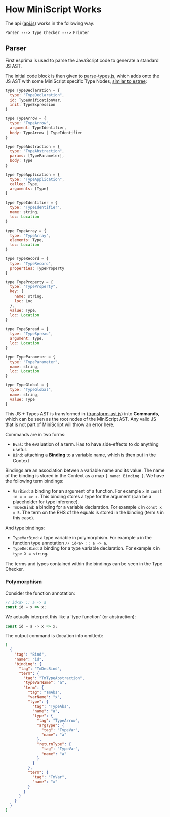 # How MiniScript Works

The api ([api.js](./api.js)) works in the following way:

```
Parser ---> Type Checker ---> Printer
```

## Parser

First esprima is used to parse the JavaScript code to generate a standard JS
AST.

The initial code block is then given to [parse-types.js](./parse-types.js),
which adds onto the JS AST with some MiniScript specific Type Nodes,
[similar to estree](https://github.com/estree/estree/blob/master/es5.md):

```js
type TypeDeclaration = {
  type: "TypeDeclaration",
  id: TypeUnificationVar,
  init: TypeExpression
}

type TypeArrow = {
  type: "TypeArrow",
  argument: TypeIdentifier,
  body: TypeArrow | TypeIdentifier
}

type TypeAbstraction = {
  type: "TypeAbstraction",
  params: [TypeParameter],
  body: Type
}

type TypeApplication = {
  type: "TypeApplication",
  callee: Type,
  arguments: [Type]
}

type TypeIdentifier = {
  type: "TypeIdentifier",
  name: string,
  loc: Location
}

type TypeArray = {
  type: "TypeArray",
  elements: Type,
  loc: Location
}

type TypeRecord = {
  type: "TypeRecord",
  properties: TypeProperty
}

type TypeProperty = {
  type: "TypeProperty",
  key: {
    name: string,
    loc: Loc
  },
  value: Type,
  loc: Location
}

type TypeSpread = {
  type: "TypeSpread",
  argument: Type,
  loc: Location
}

type TypeParameter = {
  type: "TypeParameter",
  name: string,
  loc: Location
}

type TypeGlobal = {
  type: "TypeGlobal",
  name: string,
  value: Type
}
```

This JS + Types AST is transformed in ([transform-ast.js](./transform-ast.js)) into **Commands**, which can be seen as the root nodes of the MiniScript AST. Any valid JS that is not part of MiniScript will throw an error here.

Commands are in two forms:

- `Eval`: the evaluation of a term. Has to have side-effects to do anything useful.
- `Bind`: attaching a **Binding** to a variable name, which is then put in the Context

Bindings are an association betwen a variable name and its value. The name of the binding is stored in the Context as a map `{ name: Binding }`. We have the following term bindings:

- `VarBind`: a binding for an argument of a function. For example `x` in `const id = x => x`. This binding stores a type for the argument (can be a placeholder for type inference).
- `TmDecBind`: a binding for a variable declaration. For example `x` in `const x = 5`. The term on the RHS of the equals is stored in the binding (term `5` in this case).

And type bindings:

- `TypeVarBind`: a type variable in polymorphism. For example `a` in the function type annotation `// id<a> :: a -> a`.
- `TypeDecBind`: a binding for a type variable declaration. For example `X` in `type X = string`.

The terms and types contained within the bindings can be seen in the Type Checker.

### Polymorphism

Consider the function annotation:

```js
// id<a> :: a -> a
const id = x => x;
```

We actually interpret this like a 'type function' (or abstraction):

```js
const id = a -> x => x;
```

The output command is (location info omitted):

```JSON
[
  {
    "tag": "Bind",
    "name": "id",
    "binding": {
      "tag": "TmDecBind",
      "term": {
        "tag": "TmTypeAbstraction",
        "typeVarName": "a",
        "term": {
          "tag": "TmAbs",
          "varName": "x",
          "type": {
            "tag": "TypeAbs",
            "name": "a",
            "type": {
              "tag": "TypeArrow",
              "argType": {
                "tag": "TypeVar",
                "name": "a"
              },
              "returnType": {
                "tag": "TypeVar",
                "name": "a"
              }
            }
          },
          "term": {
            "tag": "TmVar",
            "name": "x"
          }
        }
      }
    }
  }
]
```
